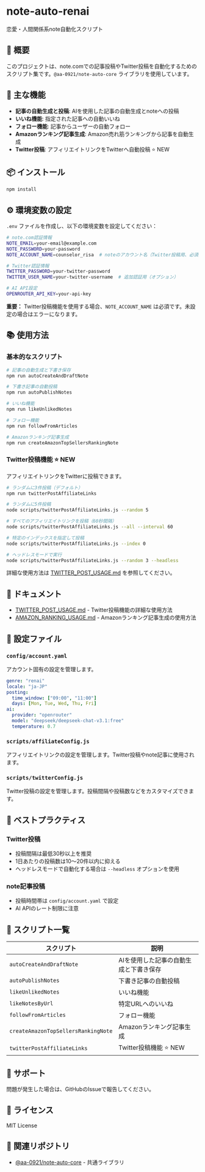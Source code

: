 # note-auto-renai

恋愛・人間関係系note自動化スクリプト

## 📝 概要

このプロジェクトは、note.comでの記事投稿やTwitter投稿を自動化するためのスクリプト集です。`@aa-0921/note-auto-core` ライブラリを使用しています。

## 🚀 主な機能

- **記事の自動生成と投稿**: AIを使用した記事の自動生成とnoteへの投稿
- **いいね機能**: 指定された記事への自動いいね
- **フォロー機能**: 記事からユーザーの自動フォロー
- **Amazonランキング記事生成**: Amazon売れ筋ランキングから記事を自動生成
- **Twitter投稿**: アフィリエイトリンクをTwitterへ自動投稿 ⭐ NEW

## 📦 インストール

```bash
npm install
```

## ⚙️ 環境変数の設定

`.env` ファイルを作成し、以下の環境変数を設定してください：

```bash
# note.com認証情報
NOTE_EMAIL=your-email@example.com
NOTE_PASSWORD=your-password
NOTE_ACCOUNT_NAME=counselor_risa  # noteのアカウント名（Twitter投稿用、必須）

# Twitter認証情報
TWITTER_PASSWORD=your-twitter-password
TWITTER_USER_NAME=your-twitter-username  # 追加認証用（オプション）

# AI API設定
OPENROUTER_API_KEY=your-api-key
```

**重要：** Twitter投稿機能を使用する場合、`NOTE_ACCOUNT_NAME` は必須です。未設定の場合はエラーになります。

## 📚 使用方法

### 基本的なスクリプト

```bash
# 記事の自動生成と下書き保存
npm run autoCreateAndDraftNote

# 下書き記事の自動投稿
npm run autoPublishNotes

# いいね機能
npm run likeUnlikedNotes

# フォロー機能
npm run followFromArticles

# Amazonランキング記事生成
npm run createAmazonTopSellersRankingNote
```

### Twitter投稿機能 ⭐ NEW

アフィリエイトリンクをTwitterに投稿できます。

```bash
# ランダムに3件投稿（デフォルト）
npm run twitterPostAffiliateLinks

# ランダムに5件投稿
node scripts/twitterPostAffiliateLinks.js --random 5

# すべてのアフィリエイトリンクを投稿（60秒間隔）
node scripts/twitterPostAffiliateLinks.js --all --interval 60

# 特定のインデックスを指定して投稿
node scripts/twitterPostAffiliateLinks.js --index 0

# ヘッドレスモードで実行
node scripts/twitterPostAffiliateLinks.js --random 3 --headless
```

詳細な使用方法は [TWITTER_POST_USAGE.md](./TWITTER_POST_USAGE.md) を参照してください。

## 📖 ドキュメント

- [TWITTER_POST_USAGE.md](./TWITTER_POST_USAGE.md) - Twitter投稿機能の詳細な使用方法
- [AMAZON_RANKING_USAGE.md](./AMAZON_RANKING_USAGE.md) - Amazonランキング記事生成の使用方法

## 🔧 設定ファイル

### `config/account.yaml`

アカウント固有の設定を管理します。

```yaml
genre: "renai"
locale: "ja-JP"
posting:
  time_window: ["09:00", "11:00"]
  days: [Mon, Tue, Wed, Thu, Fri]
ai:
  provider: "openrouter"
  model: "deepseek/deepseek-chat-v3.1:free"
  temperature: 0.7
```

### `scripts/affiliateConfig.js`

アフィリエイトリンクの設定を管理します。Twitter投稿やnote記事に使用されます。

### `scripts/twitterConfig.js`

Twitter投稿の設定を管理します。投稿間隔や投稿数などをカスタマイズできます。

## 🎯 ベストプラクティス

### Twitter投稿

- 投稿間隔は最低30秒以上を推奨
- 1日あたりの投稿数は10〜20件以内に抑える
- ヘッドレスモードで自動化する場合は `--headless` オプションを使用

### note記事投稿

- 投稿時間帯は `config/account.yaml` で設定
- AI APIのレート制限に注意

## 📝 スクリプト一覧

| スクリプト | 説明 |
|----------|------|
| `autoCreateAndDraftNote` | AIを使用した記事の自動生成と下書き保存 |
| `autoPublishNotes` | 下書き記事の自動投稿 |
| `likeUnlikedNotes` | いいね機能 |
| `likeNotesByUrl` | 特定URLへのいいね |
| `followFromArticles` | フォロー機能 |
| `createAmazonTopSellersRankingNote` | Amazonランキング記事生成 |
| `twitterPostAffiliateLinks` | Twitter投稿機能 ⭐ NEW |

## 🤝 サポート

問題が発生した場合は、GitHubのIssueで報告してください。

## 📄 ライセンス

MIT License

## 🔗 関連リポジトリ

- [@aa-0921/note-auto-core](https://github.com/aa-0921/note-auto-core) - 共通ライブラリ

